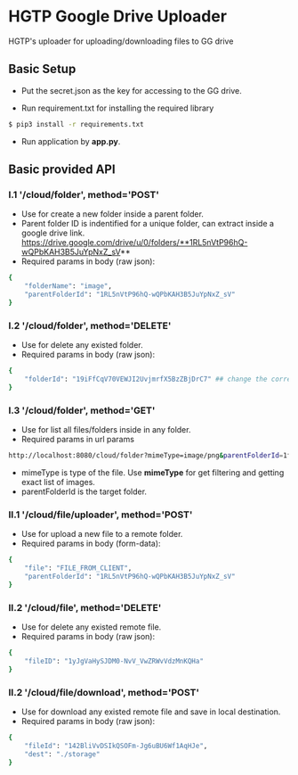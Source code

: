 # HGTP Google Drive Uploader 
HGTP's uploader for uploading/downloading files to GG drive

## Basic Setup 

- Put the secret.json as the key for accessing to the GG drive.

- Run requirement.txt for installing the required library
```bash
$ pip3 install -r requirements.txt 
```
- Run application by **app.py**.

## Basic provided API 

### I.1 '/cloud/folder', method='POST'
- Use for create a new folder inside a parent folder.
- Parent folder ID is indentified for a unique folder, can extract inside a google drive link.
https://drive.google.com/drive/u/0/folders/**1RL5nVtP96hQ-wQPbKAH3B5JuYpNxZ_sV**
- Required params in body (raw json):
```bash
{
    "folderName": "image",
    "parentFolderId": "1RL5nVtP96hQ-wQPbKAH3B5JuYpNxZ_sV"
}
```
### I.2 '/cloud/folder', method='DELETE'
- Use for delete any existed folder.
- Required params in body (raw json):
```bash
{
    "folderId": "19iFfCqV70VEWJI2UvjmrfX5BzZBjDrC7" ## change the correspoding ID
}
```


### I.3 '/cloud/folder', method='GET'
- Use for list all files/folders inside in any folder. 
- Required params in url params  
```bash
http://localhost:8080/cloud/folder?mimeType=image/png&parentFolderId=1fFa8uKDWoFVaXcy0Guk8zpRXxeD1FZLd
```
- mimeType is type of the file. Use **mimeType** for get filtering and getting exact list of images.
- parentFolderId is the target folder.

### II.1 '/cloud/file/uploader', method='POST'
- Use for upload a new file to a remote folder.
- Required params in body (form-data):
```bash
{
    "file": "FILE_FROM_CLIENT",
    "parentFolderId": "1RL5nVtP96hQ-wQPbKAH3B5JuYpNxZ_sV"
}
```

### II.2 '/cloud/file', method='DELETE'
- Use for delete any existed remote file.
- Required params in body (raw json):
```bash
{
    "fileID": "1yJgVaHySJDM0-NvV_VwZRWvVdzMnKQHa"
}
```


### II.2 '/cloud/file/download', method='POST'
- Use for download any existed remote file and save in local destination.
- Required params in body (raw json):
```bash
{
    "fileId": "142BliVvDSIkQSOFm-Jg6uBU6Wf1AqHJe",
    "dest": "./storage"
}
```
